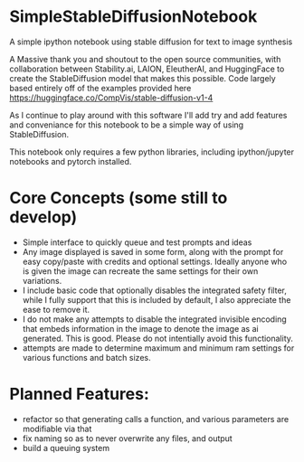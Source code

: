 # SimpleStableDiffusionNotebook
A simple ipython notebook using stable diffusion for text to image synthesis

A Massive thank you and shoutout to the open source communities, with collaboration between Stability.ai, LAION, EleutherAI, and HuggingFace to create the StableDiffusion model that makes this possible.
Code largely based entirely off of the examples provided here https://huggingface.co/CompVis/stable-diffusion-v1-4

As I continue to play around with this software I'll add try and add features and conveniance for this notebook to be a simple way of using StableDiffusion.

This notebook only requires a few python libraries, including ipython/jupyter notebooks and pytorch installed. 

# Core Concepts (some still to develop)
- Simple interface to quickly queue and test prompts and ideas
- Any image displayed is saved in some form, along with the prompt for easy copy/paste with credits and optional settings. Ideally anyone who is given the image can recreate the same settings for their own variations.
- I include basic code that optionally disables the integrated safety filter, while I fully support that this is included by default, I also appreciate the ease to remove it.
- I do not make any attempts to disable the integrated invisible encoding that embeds information in the image to denote the image as ai generated. This is good. Please do not intentially avoid this functionality.
- attempts are made to determine maximum and minimum ram settings for various functions and batch sizes.


# Planned Features:
- refactor so that generating calls a function, and various parameters are modifiable via that
- fix naming so as to never overwrite any files, and output
- build a queuing system
